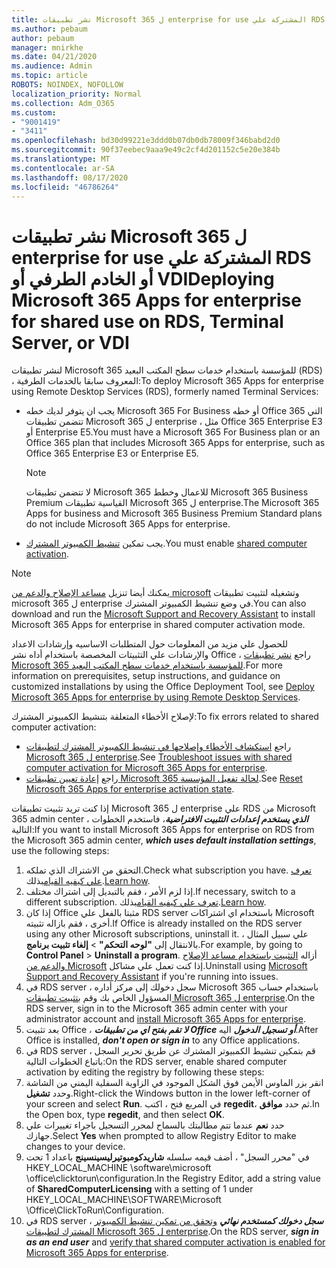 ```yaml
---
title: نشر تطبيقات Microsoft 365 ل enterprise for use المشتركة علي RDS أو الخادم الطرفي أو VDI
ms.author: pebaum
author: pebaum
manager: mnirkhe
ms.date: 04/21/2020
ms.audience: Admin
ms.topic: article
ROBOTS: NOINDEX, NOFOLLOW
localization_priority: Normal
ms.collection: Adm_O365
ms.custom:
- "9001419"
- "3411"
ms.openlocfilehash: bd30d99221e3ddd0b07db0db78009f346babd2d0
ms.sourcegitcommit: 90f37eebec9aaa9e49c2cf4d201152c5e20e384b
ms.translationtype: MT
ms.contentlocale: ar-SA
ms.lasthandoff: 08/17/2020
ms.locfileid: "46786264"
---
```

# <a name="deploying-microsoft-365-apps-for-enterprise-for-shared-use-on-rds-terminal-server-or-vdi"></a><span data-ttu-id="099e9-102">نشر تطبيقات Microsoft 365 ل enterprise for use المشتركة علي RDS أو الخادم الطرفي أو VDI</span><span class="sxs-lookup"><span data-stu-id="099e9-102">Deploying Microsoft 365 Apps for enterprise for shared use on RDS, Terminal Server, or VDI</span></span>

<span data-ttu-id="099e9-103">لنشر تطبيقات Microsoft 365 للمؤسسة باستخدام خدمات سطح المكتب البعيد (RDS) ، المعروف سابقا بالخدمات الطرفية:</span><span class="sxs-lookup"><span data-stu-id="099e9-103">To deploy Microsoft 365 Apps for enterprise using Remote Desktop Services (RDS), formerly named Terminal Services:</span></span>
- <span data-ttu-id="099e9-104">يجب ان يتوفر لديك خطه Microsoft 365 For Business أو خطه Office 365 التي تتضمن تطبيقات Microsoft 365 ل enterprise ، مثل Office 365 Enterprise E3 أو Enterprise E5.</span><span class="sxs-lookup"><span data-stu-id="099e9-104">You must have a Microsoft 365 For Business plan or an Office 365 plan that includes Microsoft 365 Apps for enterprise, such as Office 365 Enterprise E3 or Enterprise E5.</span></span>
   > [!NOTE] 
   > <span data-ttu-id="099e9-105">لا تتضمن تطبيقات Microsoft 365 للاعمال وخطط Microsoft 365 Business Premium القياسية تطبيقات Microsoft 365 ل enterprise.</span><span class="sxs-lookup"><span data-stu-id="099e9-105">The Microsoft 365 Apps for business and Microsoft 365 Business Premium Standard plans do not include Microsoft 365 Apps for enterprise.</span></span>
- <span data-ttu-id="099e9-106">يجب تمكين [تنشيط الكمبيوتر المشترك](https://docs.microsoft.com/DeployOffice/overview-shared-computer-activation).</span><span class="sxs-lookup"><span data-stu-id="099e9-106">You must enable [shared computer activation](https://docs.microsoft.com/DeployOffice/overview-shared-computer-activation).</span></span>

> [!NOTE]
> <span data-ttu-id="099e9-107">يمكنك أيضا تنزيل [مساعد الإصلاح والدعم من microsoft](https://aka.ms/SaRA_OfficeSCA_M365Portal) وتشغيله لتثبيت تطبيقات microsoft 365 ل enterprise في وضع تنشيط الكمبيوتر المشترك.</span><span class="sxs-lookup"><span data-stu-id="099e9-107">You can also download and run the [Microsoft Support and Recovery Assistant](https://aka.ms/SaRA_OfficeSCA_M365Portal) to install Microsoft 365 Apps for enterprise in shared computer activation mode.</span></span>

<span data-ttu-id="099e9-108">للحصول علي مزيد من المعلومات حول المتطلبات الاساسيه وإرشادات الاعداد والإرشادات علي التثبيتات المخصصة باستخدام أداه نشر Office ، راجع [نشر تطبيقات Microsoft 365 للمؤسسة باستخدام خدمات سطح المكتب البعيد](https://docs.microsoft.com/DeployOffice/deploy-microsoft-365-apps-remote-desktop-services).</span><span class="sxs-lookup"><span data-stu-id="099e9-108">For more information on prerequisites, setup instructions, and guidance on customized installations by using the Office Deployment Tool, see [Deploy Microsoft 365 Apps for enterprise by using Remote Desktop Services](https://docs.microsoft.com/DeployOffice/deploy-microsoft-365-apps-remote-desktop-services).</span></span>

<span data-ttu-id="099e9-109">لإصلاح الأخطاء المتعلقة بتنشيط الكمبيوتر المشترك:</span><span class="sxs-lookup"><span data-stu-id="099e9-109">To fix errors related to shared computer activation:</span></span>
- <span data-ttu-id="099e9-110">راجع [استكشاف الأخطاء وإصلاحها في تنشيط الكمبيوتر المشترك لتطبيقات Microsoft 365 ل enterprise](https://docs.microsoft.com/DeployOffice/troubleshoot-shared-computer-activation).</span><span class="sxs-lookup"><span data-stu-id="099e9-110">See [Troubleshoot issues with shared computer activation for Microsoft 365 Apps for enterprise](https://docs.microsoft.com/DeployOffice/troubleshoot-shared-computer-activation).</span></span>
- <span data-ttu-id="099e9-111">راجع [إعادة تعيين تطبيقات Microsoft 365 لحالة تفعيل المؤسسة](https://go.microsoft.com/fwlink/?linkid=2109218).</span><span class="sxs-lookup"><span data-stu-id="099e9-111">See [Reset Microsoft 365 Apps for enterprise activation state](https://go.microsoft.com/fwlink/?linkid=2109218).</span></span>

<span data-ttu-id="099e9-112">إذا كنت تريد تثبيت تطبيقات Microsoft 365 ل enterprise علي RDS من Microsoft 365 admin center ، ***الذي يستخدم إعدادات التثبيت الافتراضية***، فاستخدم الخطوات التالية:</span><span class="sxs-lookup"><span data-stu-id="099e9-112">If you want to install Microsoft 365 Apps for enterprise on RDS from the Microsoft 365 admin center, ***which uses default installation settings***, use the following steps:</span></span>

1.    <span data-ttu-id="099e9-113">التحقق من الاشتراك الذي تملكه.</span><span class="sxs-lookup"><span data-stu-id="099e9-113">Check what subscription you have.</span></span> <span data-ttu-id="099e9-114">[تعرف علي كيفيه القيام](https://docs.microsoft.com/microsoft-365/admin/admin-overview/what-subscription-do-i-have)بذلك.</span><span class="sxs-lookup"><span data-stu-id="099e9-114">[Learn how](https://docs.microsoft.com/microsoft-365/admin/admin-overview/what-subscription-do-i-have).</span></span>
2.    <span data-ttu-id="099e9-115">إذا لزم الأمر ، فقم بالتبديل إلى اشتراك مختلف.</span><span class="sxs-lookup"><span data-stu-id="099e9-115">If necessary, switch to a different subscription.</span></span> <span data-ttu-id="099e9-116">[تعرف علي كيفيه القيام](https://docs.microsoft.com/microsoft-365/commerce/subscriptions/switch-to-a-different-plan)بذلك.</span><span class="sxs-lookup"><span data-stu-id="099e9-116">[Learn how](https://docs.microsoft.com/microsoft-365/commerce/subscriptions/switch-to-a-different-plan).</span></span>
3.    <span data-ttu-id="099e9-117">إذا كان Office مثبتا بالفعل علي RDS server باستخدام اي اشتراكات Microsoft أخرى ، فقم بازاله تثبيته.</span><span class="sxs-lookup"><span data-stu-id="099e9-117">If Office is already installed on the RDS server using any other Microsoft subscriptions, uninstall it.</span></span> <span data-ttu-id="099e9-118">علي سبيل المثال ، بالانتقال إلى **"لوحه التحكم"**  >  **إلغاء تثبيت برنامج**.</span><span class="sxs-lookup"><span data-stu-id="099e9-118">For example, by going to **Control Panel** > **Uninstall a program**.</span></span> <span data-ttu-id="099e9-119">أزاله [التثبيت باستخدام مساعد الإصلاح والدعم من Microsoft](https://aka.ms/SARA-OfficeUninstall-Alchemy) إذا كنت تعمل علي مشاكل.</span><span class="sxs-lookup"><span data-stu-id="099e9-119">Uninstall using [Microsoft Support and Recovery Assistant](https://aka.ms/SARA-OfficeUninstall-Alchemy) if you're running into issues.</span></span>
4.    <span data-ttu-id="099e9-120">في RDS server ، سجل دخولك إلى مركز أداره Microsoft 365 باستخدام حساب المسؤول الخاص بك وقم [بتثبيت تطبيقات Microsoft 365 ل enterprise](https://portal.office.com/OLS/MySoftware.aspx).</span><span class="sxs-lookup"><span data-stu-id="099e9-120">On the RDS server, sign in to the Microsoft 365 admin center with your administrator account and [install Microsoft 365 Apps for enterprise](https://portal.office.com/OLS/MySoftware.aspx).</span></span>
5.    <span data-ttu-id="099e9-121">بعد تثبيت Office ، ***لا تقم بفتح اي من تطبيقات Office أو تسجيل الدخول*** اليه.</span><span class="sxs-lookup"><span data-stu-id="099e9-121">After Office is installed, ***don't open or sign in*** to any Office applications.</span></span>
6.    <span data-ttu-id="099e9-122">في RDS server ، قم بتمكين تنشيط الكمبيوتر المشترك عن طريق تحرير السجل باتباع الخطوات التالية:</span><span class="sxs-lookup"><span data-stu-id="099e9-122">On the RDS server, enable shared computer activation by editing the registry by following these steps:</span></span>
   1. <span data-ttu-id="099e9-123">انقر بزر الماوس الأيمن فوق الشكل الموجود في الزاوية السفلية اليمني من الشاشة وحدد **تشغيل**.</span><span class="sxs-lookup"><span data-stu-id="099e9-123">Right-click the Windows button in the lower left-corner of your screen and select **Run**.</span></span> <span data-ttu-id="099e9-124">في المربع فتح ، اكتب **regedit**، ثم حدد **موافق**.</span><span class="sxs-lookup"><span data-stu-id="099e9-124">In the Open box, type **regedit**, and then select **OK**.</span></span>
   2. <span data-ttu-id="099e9-125">حدد **نعم** عندما تتم مطالبتك بالسماح لمحرر التسجيل باجراء تغييرات علي جهازك.</span><span class="sxs-lookup"><span data-stu-id="099e9-125">Select **Yes** when prompted to allow Registry Editor to make changes to your device.</span></span>
   3. <span data-ttu-id="099e9-126">في "محرر السجل" ، أضف قيمه سلسله **شاريدكومبوتيرليسينسينج** باعداد 1 تحت HKEY_LOCAL_MACHINE \software\microsoft \office\clicktorun\configuration.</span><span class="sxs-lookup"><span data-stu-id="099e9-126">In the Registry Editor, add a string value of **SharedComputerLicensing** with a setting of 1 under HKEY_LOCAL_MACHINE\SOFTWARE\Microsoft \Office\ClickToRun\Configuration.</span></span>
   4. <span data-ttu-id="099e9-127">في RDS server ، ***سجل دخولك كمستخدم نهائي*** [وتحقق من تمكين تنشيط الكمبيوتر المشترك لتطبيقات Microsoft 365 ل enterprise](https://docs.microsoft.com/DeployOffice/troubleshoot-shared-computer-activation#verify-that-activation-for-microsoft-365-apps-succeeded).</span><span class="sxs-lookup"><span data-stu-id="099e9-127">On the RDS server, ***sign in as an end user*** and [verify that shared computer activation is enabled for Microsoft 365 Apps for enterprise](https://docs.microsoft.com/DeployOffice/troubleshoot-shared-computer-activation#verify-that-activation-for-microsoft-365-apps-succeeded).</span></span>

